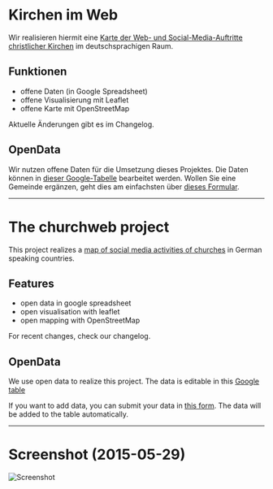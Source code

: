 ﻿# Kirchen im Web
Wir realisieren hiermit eine [Karte der Web- und Social-Media-Auftritte christlicher Kirchen](http://kirchen-im-web.de/karte/) im deutschsprachigen Raum.

## Funktionen
* offene Daten (in Google Spreadsheet)
* offene Visualisierung mit Leaflet
* offene Karte mit OpenStreetMap

Aktuelle Änderungen gibt es im Changelog.

## OpenData 
Wir nutzen offene Daten für die Umsetzung dieses Projektes. Die Daten können in [dieser Google-Tabelle](https://docs.google.com/spreadsheets/d/12d-puCj61KmcHssXTV7hRUXaZacoVP6EXupo07eHfoM) bearbeitet werden. Wollen Sie eine Gemeinde ergänzen, geht dies am einfachsten über [dieses Formular](https://docs.google.com/forms/d/1364JigiaC71J4AZXM52jatkfwFEgryxBW7N6eBOnExM/viewform).

<hr />

# The churchweb project
This project realizes a [map of social media activities of churches](http://kirchen-im-web.de/karte/) in German speaking countries.

## Features
* open data in google spreadsheet
* open visualisation with leaflet
* open mapping with OpenStreetMap

For recent changes, check our changelog.

## OpenData 
We use open data to realize this project. The data is editable in this [Google table](https://docs.google.com/spreadsheets/d/12d-puCj61KmcHssXTV7hRUXaZacoVP6EXupo07eHfoM)

If you want to add data, you can submit your data in [this form]( https://docs.google.com/forms/d/1364JigiaC71J4AZXM52jatkfwFEgryxBW7N6eBOnExM/viewform). The data will be added to the table automatically.

<hr />

Screenshot (2015-05-29)
=====================
![Screenshot](http://kirchen-im-web.de/screenshot.png)
